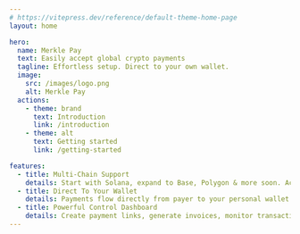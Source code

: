 ```yaml
---
# https://vitepress.dev/reference/default-theme-home-page
layout: home

hero:
  name: Merkle Pay
  text: Easily accept global crypto payments
  tagline: Effortless setup. Direct to your own wallet.
  image:
    src: /images/logo.png
    alt: Merkle Pay
  actions:
    - theme: brand
      text: Introduction
      link: /introduction
    - theme: alt
      text: Getting started
      link: /getting-started

features:
  - title: Multi-Chain Support
    details: Start with Solana, expand to Base, Polygon & more soon. Accept USDC/USDT globally on low-fee blockchains your users prefer.
  - title: Direct To Your Wallet
    details: Payments flow directly from payer to your personal wallet. No middleman, no waiting periods. You're always in control.
  - title: Powerful Control Dashboard
    details: Create payment links, generate invoices, monitor transaction status in real-time, and manage your multi-chain crypto income streams—all from one intuitive dashboard.
---
```

